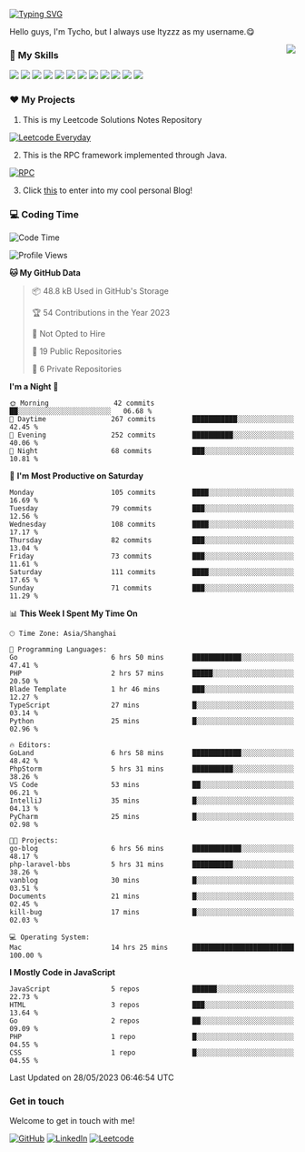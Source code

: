 [![Typing SVG](https://readme-typing-svg.herokuapp.com?size=25&duration=2500&color=8C43EA&vCenter=true&width=200&height=40&lines=Hi+there+%F0%9F%91%8B%F0%9F%8F%BB;I'm+ltyzzz)](https://git.io/typing-svg)

Hello guys, I'm Tycho, but I always use ltyzzz as my username.😋

<a href="#">
  <img align="right" src="https://github-readme-stats.vercel.app/api?username=ltyzzzxxx&count_private=true&show_icons=true&bg_color=15,f2f7fd,E0EAFC" />
</a>

### 🌟 **My Skills**  

![](https://img.shields.io/badge/-Java-4C7491?style=flat-square&logo=java&logoColor=fff)
![](https://img.shields.io/badge/-Spring-5FB832?style=flat-square&logo=Spring&logoColor=fff)
![](https://img.shields.io/badge/-Python-3e74a2?style=flat-square&logo=Python&logoColor=fff)
![](https://img.shields.io/badge/-Go-77BBE2?style=flat-square&logo=Go&logoColor=fff)
![](https://img.shields.io/badge/-Node.js-339933?style=flat-square&logo=Node.js&logoColor=fff)
![](https://img.shields.io/badge/-Vue-4fc08d?style=flat-square&logo=Vue.js&logoColor=fff)
![](https://img.shields.io/badge/-React-2d98ce?style=flat-square&logo=React&logoColor=fff)
![](https://img.shields.io/badge/-Docker-2496ED?style=flat-square&logo=Docker&logoColor=fff)
![](https://img.shields.io/badge/-Linux-000000?style=flat-square&logo=Linux&logoColor=fff)
![](https://img.shields.io/badge/-MySQL-4479A1?style=flat-square&logo=MySQL&logoColor=fff)
![](https://img.shields.io/badge/-Redis-DC382D?style=flat-square&logo=Redis&logoColor=fff)
![](https://img.shields.io/badge/-Git-E84E31?style=flat-square&logo=Git&logoColor=fff)

### ❤️ My Projects

1. This is my Leetcode Solutions Notes Repository

[![Leetcode Everyday](https://github-readme-stats.vercel.app/api/pin?username=ltyzzzxxx&repo=Leetcode-Everyday&theme=transparent&bg_color=15,f2f7fd,E0EAFC)](https://github.com/ltyzzzxxx/Leetcode-Everyday)

2. This is the RPC framework implemented through Java. 

[![RPC](https://github-readme-stats.vercel.app/api/pin?username=ltyzzzxxx&repo=ltyzzz-rpc&theme=transparent&bg_color=15,f2f7fd,E0EAFC)](https://github.com/ltyzzzxxx/ltyzzz-rpc)

3. Click [this](https://ltyzzzxxx.github.io/) to enter into my cool personal Blog!

### 💻 Coding Time

<!--START_SECTION:waka-->
![Code Time](http://img.shields.io/badge/Code%20Time-15%20hrs%2024%20mins-blue)

![Profile Views](http://img.shields.io/badge/Profile%20Views-93-blue)

**🐱 My GitHub Data** 

> 📦 48.8 kB Used in GitHub's Storage 
 > 
> 🏆 54 Contributions in the Year 2023
 > 
> 🚫 Not Opted to Hire
 > 
> 📜 19 Public Repositories 
 > 
> 🔑 6 Private Repositories 
 > 
**I'm a Night 🦉** 

```text
🌞 Morning                42 commits          ██░░░░░░░░░░░░░░░░░░░░░░░   06.68 % 
🌆 Daytime                267 commits         ███████████░░░░░░░░░░░░░░   42.45 % 
🌃 Evening                252 commits         ██████████░░░░░░░░░░░░░░░   40.06 % 
🌙 Night                  68 commits          ███░░░░░░░░░░░░░░░░░░░░░░   10.81 % 
```
📅 **I'm Most Productive on Saturday** 

```text
Monday                   105 commits         ████░░░░░░░░░░░░░░░░░░░░░   16.69 % 
Tuesday                  79 commits          ███░░░░░░░░░░░░░░░░░░░░░░   12.56 % 
Wednesday                108 commits         ████░░░░░░░░░░░░░░░░░░░░░   17.17 % 
Thursday                 82 commits          ███░░░░░░░░░░░░░░░░░░░░░░   13.04 % 
Friday                   73 commits          ███░░░░░░░░░░░░░░░░░░░░░░   11.61 % 
Saturday                 111 commits         ████░░░░░░░░░░░░░░░░░░░░░   17.65 % 
Sunday                   71 commits          ███░░░░░░░░░░░░░░░░░░░░░░   11.29 % 
```


📊 **This Week I Spent My Time On** 

```text
🕑︎ Time Zone: Asia/Shanghai

💬 Programming Languages: 
Go                       6 hrs 50 mins       ████████████░░░░░░░░░░░░░   47.41 % 
PHP                      2 hrs 57 mins       █████░░░░░░░░░░░░░░░░░░░░   20.50 % 
Blade Template           1 hr 46 mins        ███░░░░░░░░░░░░░░░░░░░░░░   12.27 % 
TypeScript               27 mins             █░░░░░░░░░░░░░░░░░░░░░░░░   03.14 % 
Python                   25 mins             █░░░░░░░░░░░░░░░░░░░░░░░░   02.96 % 

🔥 Editors: 
GoLand                   6 hrs 58 mins       ████████████░░░░░░░░░░░░░   48.42 % 
PhpStorm                 5 hrs 31 mins       ██████████░░░░░░░░░░░░░░░   38.26 % 
VS Code                  53 mins             ██░░░░░░░░░░░░░░░░░░░░░░░   06.21 % 
IntelliJ                 35 mins             █░░░░░░░░░░░░░░░░░░░░░░░░   04.13 % 
PyCharm                  25 mins             █░░░░░░░░░░░░░░░░░░░░░░░░   02.98 % 

🐱‍💻 Projects: 
go-blog                  6 hrs 56 mins       ████████████░░░░░░░░░░░░░   48.17 % 
php-laravel-bbs          5 hrs 31 mins       ██████████░░░░░░░░░░░░░░░   38.26 % 
vanblog                  30 mins             █░░░░░░░░░░░░░░░░░░░░░░░░   03.51 % 
Documents                21 mins             █░░░░░░░░░░░░░░░░░░░░░░░░   02.45 % 
kill-bug                 17 mins             █░░░░░░░░░░░░░░░░░░░░░░░░   02.03 % 

💻 Operating System: 
Mac                      14 hrs 25 mins      █████████████████████████   100.00 % 
```

**I Mostly Code in JavaScript** 

```text
JavaScript               5 repos             ██████░░░░░░░░░░░░░░░░░░░   22.73 % 
HTML                     3 repos             ███░░░░░░░░░░░░░░░░░░░░░░   13.64 % 
Go                       2 repos             ██░░░░░░░░░░░░░░░░░░░░░░░   09.09 % 
PHP                      1 repo              █░░░░░░░░░░░░░░░░░░░░░░░░   04.55 % 
CSS                      1 repo              █░░░░░░░░░░░░░░░░░░░░░░░░   04.55 % 
```




 Last Updated on 28/05/2023 06:46:54 UTC
<!--END_SECTION:waka-->

### Get in touch

Welcome to get in touch with me!

[![GitHub](https://img.shields.io/badge/GitHub-grey?logo=github)](https://github.com/ltyzzzxxx)
[![LinkedIn](https://img.shields.io/badge/LinkedIn-blue?logo=linkedin)](https://www.linkedin.com/in/tianyu-li-7068b8248/)
[![Leetcode](https://img.shields.io/badge/Leetcode-yellow?logo=leetcode)](https://leetcode.cn/u/ltyzzz/)
